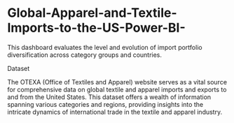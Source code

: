 # Global-Apparel-and-Textile-Imports-to-the-US-Power-BI-
This dashboard evaluates the level and evolution of import portfolio diversification across category groups and countries.

Dataset


The OTEXA (Office of Textiles and Apparel) website serves as a vital source for comprehensive data on global textile and apparel imports and exports to and from the United States. This dataset offers a wealth of information spanning various categories and
regions, providing insights into the intricate dynamics of international trade in the textile and apparel industry.

